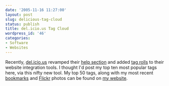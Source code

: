```yaml
---
date: '2005-11-16 11:27:00'
layout: post
slug: delicious-tag-cloud
status: publish
title: del.icio.us Tag Cloud
wordpress_id: '46'
categories:
- Software
- Websites
---
```


Recently, [del.icio.us](http://del.icio.us) revamped their [help section](http://del.icio.us/help/) and added [tag rolls](http://del.icio.us/help/tagrolls) to their website integration tools.  I thought I'd post my top ten most popular tags here, via this nifty new tool.  My top 50 tags, along with my most recent [bookmarks](http://del.icio.us/third) and [Flickr](http://flickr.com/third) photos can be found on [my website](http://fiveuptons.com/thomas/).

